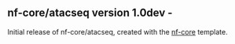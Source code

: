 
## nf-core/atacseq version 1.0dev - <date>
Initial release of nf-core/atacseq, created with the [nf-core](http://nf-co.re/) template.
